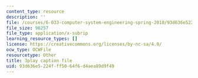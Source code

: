 ```yaml
---
content_type: resource
description: ''
file: /courses/6-033-computer-system-engineering-spring-2018/93d636e5224fff5064f6d4aea89d9f49_r2_-2KW76ec.srt
file_size: 96257
file_type: application/x-subrip
learning_resource_types: []
license: https://creativecommons.org/licenses/by-nc-sa/4.0/
ocw_type: OCWFile
resourcetype: Other
title: 3play caption file
uid: 93d636e5-224f-ff50-64f6-d4aea89d9f49
---
```

